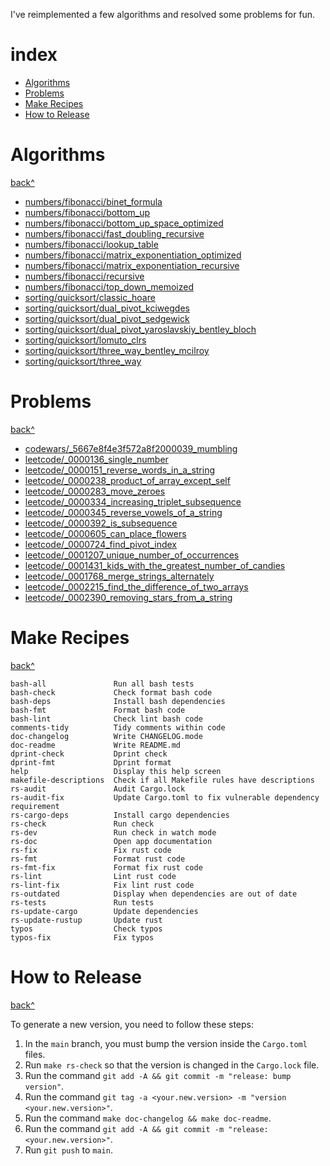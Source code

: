I've reimplemented a few algorithms and resolved some problems for fun.

# index

- [Algorithms](#algorithms)
- [Problems](#problems)
- [Make Recipes](#make-recipes)
- [How to Release](#how-to-release)

# Algorithms

[back^](#index)

- [numbers/fibonacci/binet_formula](/algorithms/src/numbers/fibonacci/binet_formula.rs)
- [numbers/fibonacci/bottom_up](/algorithms/src/numbers/fibonacci/bottom_up.rs)
- [numbers/fibonacci/bottom_up_space_optimized](/algorithms/src/numbers/fibonacci/bottom_up_space_optimized.rs)
- [numbers/fibonacci/fast_doubling_recursive](/algorithms/src/numbers/fibonacci/fast_doubling_recursive.rs)
- [numbers/fibonacci/lookup_table](/algorithms/src/numbers/fibonacci/lookup_table.rs)
- [numbers/fibonacci/matrix_exponentiation_optimized](/algorithms/src/numbers/fibonacci/matrix_exponentiation_optimized.rs)
- [numbers/fibonacci/matrix_exponentiation_recursive](/algorithms/src/numbers/fibonacci/matrix_exponentiation_recursive.rs)
- [numbers/fibonacci/recursive](/algorithms/src/numbers/fibonacci/recursive.rs)
- [numbers/fibonacci/top_down_memoized](/algorithms/src/numbers/fibonacci/top_down_memoized.rs)
- [sorting/quicksort/classic_hoare](/algorithms/src/sorting/quicksort/classic_hoare.rs)
- [sorting/quicksort/dual_pivot_kciwegdes](/algorithms/src/sorting/quicksort/dual_pivot_kciwegdes.rs)
- [sorting/quicksort/dual_pivot_sedgewick](/algorithms/src/sorting/quicksort/dual_pivot_sedgewick.rs)
- [sorting/quicksort/dual_pivot_yaroslavskiy_bentley_bloch](/algorithms/src/sorting/quicksort/dual_pivot_yaroslavskiy_bentley_bloch.rs)
- [sorting/quicksort/lomuto_clrs](/algorithms/src/sorting/quicksort/lomuto_clrs.rs)
- [sorting/quicksort/three_way_bentley_mcilroy](/algorithms/src/sorting/quicksort/three_way_bentley_mcilroy.rs)
- [sorting/quicksort/three_way](/algorithms/src/sorting/quicksort/three_way.rs)

# Problems

[back^](#index)

- [codewars/_5667e8f4e3f572a8f2000039_mumbling](/problems/src/codewars/_5667e8f4e3f572a8f2000039_mumbling.rs)
- [leetcode/_0000136_single_number](/problems/src/leetcode/_0000136_single_number.rs)
- [leetcode/_0000151_reverse_words_in_a_string](/problems/src/leetcode/_0000151_reverse_words_in_a_string.rs)
- [leetcode/_0000238_product_of_array_except_self](/problems/src/leetcode/_0000238_product_of_array_except_self.rs)
- [leetcode/_0000283_move_zeroes](/problems/src/leetcode/_0000283_move_zeroes.rs)
- [leetcode/_0000334_increasing_triplet_subsequence](/problems/src/leetcode/_0000334_increasing_triplet_subsequence.rs)
- [leetcode/_0000345_reverse_vowels_of_a_string](/problems/src/leetcode/_0000345_reverse_vowels_of_a_string.rs)
- [leetcode/_0000392_is_subsequence](/problems/src/leetcode/_0000392_is_subsequence.rs)
- [leetcode/_0000605_can_place_flowers](/problems/src/leetcode/_0000605_can_place_flowers.rs)
- [leetcode/_0000724_find_pivot_index](/problems/src/leetcode/_0000724_find_pivot_index.rs)
- [leetcode/_0001207_unique_number_of_occurrences](/problems/src/leetcode/_0001207_unique_number_of_occurrences.rs)
- [leetcode/_0001431_kids_with_the_greatest_number_of_candies](/problems/src/leetcode/_0001431_kids_with_the_greatest_number_of_candies.rs)
- [leetcode/_0001768_merge_strings_alternately](/problems/src/leetcode/_0001768_merge_strings_alternately.rs)
- [leetcode/_0002215_find_the_difference_of_two_arrays](/problems/src/leetcode/_0002215_find_the_difference_of_two_arrays.rs)
- [leetcode/_0002390_removing_stars_from_a_string](/problems/src/leetcode/_0002390_removing_stars_from_a_string.rs)

# Make Recipes

[back^](#index)

```
bash-all               Run all bash tests
bash-check             Check format bash code
bash-deps              Install bash dependencies
bash-fmt               Format bash code
bash-lint              Check lint bash code
comments-tidy          Tidy comments within code
doc-changelog          Write CHANGELOG.mode
doc-readme             Write README.md
dprint-check           Dprint check
dprint-fmt             Dprint format
help                   Display this help screen
makefile-descriptions  Check if all Makefile rules have descriptions
rs-audit               Audit Cargo.lock
rs-audit-fix           Update Cargo.toml to fix vulnerable dependency requirement
rs-cargo-deps          Install cargo dependencies
rs-check               Run check
rs-dev                 Run check in watch mode
rs-doc                 Open app documentation
rs-fix                 Fix rust code
rs-fmt                 Format rust code
rs-fmt-fix             Format fix rust code
rs-lint                Lint rust code
rs-lint-fix            Fix lint rust code
rs-outdated            Display when dependencies are out of date
rs-tests               Run tests
rs-update-cargo        Update dependencies
rs-update-rustup       Update rust
typos                  Check typos
typos-fix              Fix typos
```

# How to Release

[back^](#index)

To generate a new version, you need to follow these steps:

1. In the `main` branch, you must bump the version inside the `Cargo.toml` files.
2. Run `make rs-check` so that the version is changed in the `Cargo.lock` file.
3. Run the command `git add -A && git commit -m "release: bump version"`.
4. Run the command `git tag -a <your.new.version> -m "version <your.new.version>"`.
5. Run the command `make doc-changelog && make doc-readme`.
6. Run the command `git add -A && git commit -m "release: <your.new.version>"`.
7. Run `git push` to `main`.
